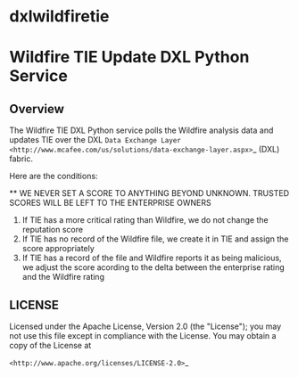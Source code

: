 # dxlwildfiretie
Wildfire TIE Update DXL Python Service
====================================================

Overview
--------

The Wildfire TIE DXL Python service polls the Wildfire analysis data and updates TIE over the DXL `Data Exchange Layer <http://www.mcafee.com/us/solutions/data-exchange-layer.aspx>`_ (DXL) fabric.

Here are the conditions:

** WE NEVER SET A SCORE TO ANYTHING BEYOND UNKNOWN. TRUSTED SCORES WILL BE LEFT TO THE ENTERPRISE OWNERS 

1) If TIE has a more critical rating than Wildfire, we do not change the reputation score
2) If TIE has no record of the Wildfire file, we create it in TIE and assign the score appropriately
3) If TIE has a record of the file and Wildfire reports it as being malicious, we adjust the score acording to the delta between the enterprise rating and the Wildfire rating



LICENSE
-------

Licensed under the Apache License, Version 2.0 (the "License"); you may not use this file except in compliance with the
License. You may obtain a copy of the License at

`<http://www.apache.org/licenses/LICENSE-2.0>`_
